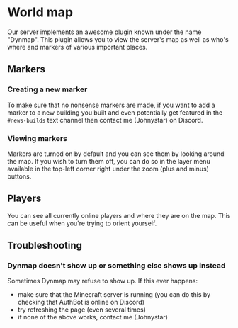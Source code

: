 # World map

Our server implements an awesome plugin known under the name "Dynmap". This plugin allows you to view the server's map as well as who's where and markers of various important places.

## Markers

### Creating a new marker

To make sure that no nonsense markers are made, if you want to add a marker to a new building you built and even potentially get featured in the ``#news-builds`` text channel then contact me (Johnystar) on Discord.

### Viewing markers

Markers are turned on by default and you can see them by looking around the map. If you wish to turn them off, you can do so in the layer menu available in the top-left corner right under the zoom (plus and minus) buttons.

## Players

You can see all currently online players and where they are on the map. This can be useful when you're trying to orient yourself.

## Troubleshooting

### Dynmap doesn't show up or something else shows up instead

Sometimes Dynmap may refuse to show up. If this ever happens:

- make sure that the Minecraft server is running (you can do this by checking that AuthBot is online on Discord)
- try refreshing the page (even several times)
- if none of the above works, contact me (Johnystar)
